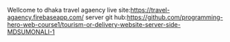 Wellcome to dhaka travel agaency
live site:https://travel-agaency.firebaseapp.com/
server git hub:https://github.com/programming-hero-web-course1/tourism-or-delivery-website-server-side-MDSUMONALI-1

